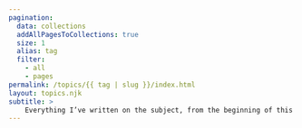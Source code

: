 ```yaml
---
pagination:
  data: collections
  addAllPagesToCollections: true
  size: 1
  alias: tag
  filter:
    - all
    - pages
permalink: /topics/{{ tag | slug }}/index.html
layout: topics.njk
subtitle: >
    Everything I’ve written on the subject, from the beginning of this version of the site.
---
```

